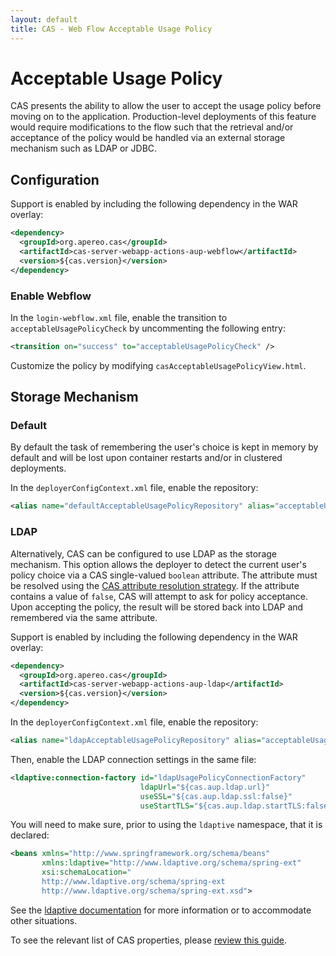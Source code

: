 ```yaml
---
layout: default
title: CAS - Web Flow Acceptable Usage Policy
---
```


# Acceptable Usage Policy

CAS presents the ability to allow the user to accept the usage policy before moving on to the application. 
Production-level deployments of this feature would require modifications to the flow such that the retrieval
and/or acceptance of the policy would be handled via an external storage mechanism such as LDAP or JDBC.

## Configuration

Support is enabled by including the following dependency in the WAR overlay:

```xml
<dependency>
  <groupId>org.apereo.cas</groupId>
  <artifactId>cas-server-webapp-actions-aup-webflow</artifactId>
  <version>${cas.version}</version>
</dependency>
```

### Enable Webflow

In the `login-webflow.xml` file, enable the transition to `acceptableUsagePolicyCheck`
by uncommenting the following entry:

```xml
<transition on="success" to="acceptableUsagePolicyCheck" />
```

Customize the policy by modifying `casAcceptableUsagePolicyView.html`.

## Storage Mechanism

### Default

By default the task of remembering the user's choice is kept in memory by default and will be lost upon 
container restarts and/or in clustered deployments.   

In the `deployerConfigContext.xml` file, enable the repository:

```xml
<alias name="defaultAcceptableUsagePolicyRepository" alias="acceptableUsagePolicyRepository" />
```

### LDAP
Alternatively, CAS can be configured to use LDAP as the storage mechanism. This option allows the deployer
to detect the current user's policy choice via a CAS single-valued `boolean` attribute. 
The attribute must be resolved using
the [CAS attribute resolution strategy](../integration/Attribute-Resolution.html). 
If the attribute contains a value of `false`, CAS will attempt to
ask for policy acceptance. Upon accepting the policy, the result will be stored back into LDAP and
remembered via the same attribute. 

Support is enabled by including the following dependency in the WAR overlay:

```xml
<dependency>
  <groupId>org.apereo.cas</groupId>
  <artifactId>cas-server-webapp-actions-aup-ldap</artifactId>
  <version>${cas.version}</version>
</dependency>
```

In the `deployerConfigContext.xml` file, enable the repository:

```xml
<alias name="ldapAcceptableUsagePolicyRepository" alias="acceptableUsagePolicyRepository" />
```

Then, enable the LDAP connection settings in the same file:

```xml
<ldaptive:connection-factory id="ldapUsagePolicyConnectionFactory"
                             ldapUrl="${cas.aup.ldap.url}"
                             useSSL="${cas.aup.ldap.ssl:false}"
                             useStartTLS="${cas.aup.ldap.startTLS:false}" />
```

You will need to make sure, prior to using the `ldaptive` namespace, that it is declared:

```xml
<beans xmlns="http://www.springframework.org/schema/beans"
       xmlns:ldaptive="http://www.ldaptive.org/schema/spring-ext"
       xsi:schemaLocation="
       http://www.ldaptive.org/schema/spring-ext
       http://www.ldaptive.org/schema/spring-ext.xsd">
```

See the [ldaptive documentation](http://www.ldaptive.org/) for more information or 
to accommodate other situations.

To see the relevant list of CAS properties, please [review this guide](Configuration-Properties.html).

